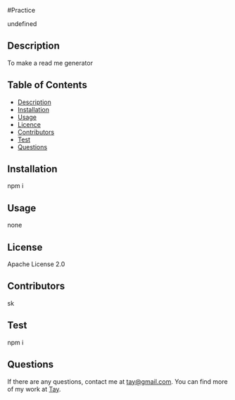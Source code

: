 
  #Practice

  undefined

  ## Description

  To make a read me generator

  ## Table of Contents

  * [Description](#Description)
  * [Installation](#Installation)
  * [Usage](#Usage)
  * [Licence](#Licence)
  * [Contributors](#Contributors)
  * [Test](#Test)
  * [Questions](#question) 

  ## Installation 
  npm i

  ## Usage
  none

  ## License 

  Apache License 2.0

  ## Contributors

  sk

  ## Test

  npm i

  ## Questions

  If there are any questions, contact me at tay@gmail.com. You can find more of my work at [Tay](https://github.com/undefined/).
  